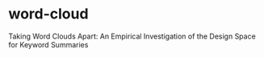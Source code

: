 # word-cloud
Taking Word Clouds Apart: An Empirical Investigation of the Design Space for Keyword Summaries
